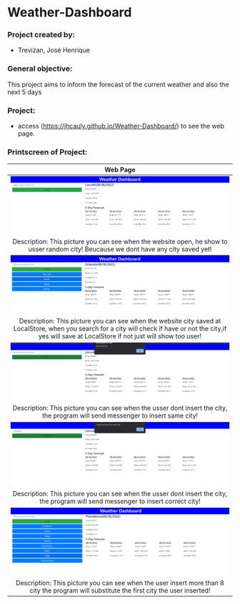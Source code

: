# Weather-Dashboard

### Project created by:
- Trevizan, José Henrique

### General objective: 

This project aims to inform the forecast of the current weather and also the next 5 days


### Project:
- access (https://jhcauly.github.io/Weather-Dashboard/) to see the web page.

### Printscreen of Project:

| **Web Page** |
| :---: |
| <img src="https://github.com/jhcauly/Weather-Dashboard/blob/main/img/first%20img.png?raw=true" width="600"> |
|Description: This picture you can see when the website open, he show to usser random city! Beucause we dont have any city saved yet!|
| <img src="https://github.com/jhcauly/Weather-Dashboard/blob/main/img/save%20city.png?raw=true" width="600"> |
|Description: This picture you can see when the website city saved at LocalStore, when you search for a city will check if have or not the city,if yes will save at LocalStore if not just will show too user!|
| <img src="https://github.com/jhcauly/Weather-Dashboard/blob/main/img/empty.png?raw=true" width="600"> |
|Description: This picture you can see when the usser dont insert the city, the program will send messenger to insert same city! |
| <img src="https://github.com/jhcauly/Weather-Dashboard/blob/main/img/incorrect%20city.png?raw=true" width="600"> |
|Description: This picture you can see when the usser dont insert the city, the program will send messenger to insert correct city! |
| <img src="https://github.com/jhcauly/Weather-Dashboard/blob/main/img/save%20new%20and%20delet.png?raw=true" width="600"> |
|Description: This picture you can see when the user insert more than 8 city the program will substitute the first city the user inserted! |
